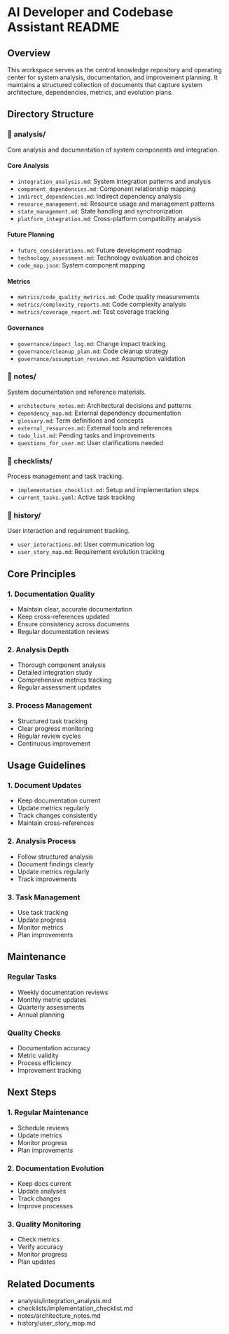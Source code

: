# AI Developer and Codebase Assistant README

## Overview
This workspace serves as the central knowledge repository and operating center for system analysis, documentation, and improvement planning. It maintains a structured collection of documents that capture system architecture, dependencies, metrics, and evolution plans.

## Directory Structure

### 📁 analysis/
Core analysis and documentation of system components and integration.

#### Core Analysis
- `integration_analysis.md`: System integration patterns and analysis
- `component_dependencies.md`: Component relationship mapping
- `indirect_dependencies.md`: Indirect dependency analysis
- `resource_management.md`: Resource usage and management patterns
- `state_management.md`: State handling and synchronization
- `platform_integration.md`: Cross-platform compatibility analysis

#### Future Planning
- `future_considerations.md`: Future development roadmap
- `technology_assessment.md`: Technology evaluation and choices
- `code_map.json`: System component mapping

#### Metrics
- `metrics/code_quality_metrics.md`: Code quality measurements
- `metrics/complexity_reports.md`: Code complexity analysis
- `metrics/coverage_report.md`: Test coverage tracking

#### Governance
- `governance/impact_log.md`: Change impact tracking
- `governance/cleanup_plan.md`: Code cleanup strategy
- `governance/assumption_reviews.md`: Assumption validation

### 📁 notes/
System documentation and reference materials.

- `architecture_notes.md`: Architectural decisions and patterns
- `dependency_map.md`: External dependency documentation
- `glossary.md`: Term definitions and concepts
- `external_resources.md`: External tools and references
- `todo_list.md`: Pending tasks and improvements
- `questions_for_user.md`: User clarifications needed

### 📁 checklists/
Process management and task tracking.

- `implementation_checklist.md`: Setup and implementation steps
- `current_tasks.yaml`: Active task tracking

### 📁 history/
User interaction and requirement tracking.

- `user_interactions.md`: User communication log
- `user_story_map.md`: Requirement evolution tracking

## Core Principles

### 1. Documentation Quality
- Maintain clear, accurate documentation
- Keep cross-references updated
- Ensure consistency across documents
- Regular documentation reviews

### 2. Analysis Depth
- Thorough component analysis
- Detailed integration study
- Comprehensive metrics tracking
- Regular assessment updates

### 3. Process Management
- Structured task tracking
- Clear progress monitoring
- Regular review cycles
- Continuous improvement

## Usage Guidelines

### 1. Document Updates
- Keep documentation current
- Update metrics regularly
- Track changes consistently
- Maintain cross-references

### 2. Analysis Process
- Follow structured analysis
- Document findings clearly
- Update metrics regularly
- Track improvements

### 3. Task Management
- Use task tracking
- Update progress
- Monitor metrics
- Plan improvements

## Maintenance

### Regular Tasks
- Weekly documentation reviews
- Monthly metric updates
- Quarterly assessments
- Annual planning

### Quality Checks
- Documentation accuracy
- Metric validity
- Process efficiency
- Improvement tracking

## Next Steps

### 1. Regular Maintenance
- Schedule reviews
- Update metrics
- Monitor progress
- Plan improvements

### 2. Documentation Evolution
- Keep docs current
- Update analyses
- Track changes
- Improve processes

### 3. Quality Monitoring
- Check metrics
- Verify accuracy
- Monitor progress
- Plan updates

## Related Documents
- analysis/integration_analysis.md
- checklists/implementation_checklist.md
- notes/architecture_notes.md
- history/user_story_map.md

